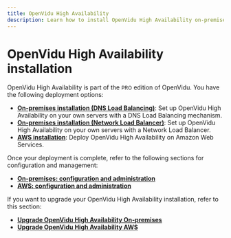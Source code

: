 ```yaml
---
title: OpenVidu High Availability
description: Learn how to install OpenVidu High Availability on-premises or on AWS, with configuration and management guides for each deployment option.
---
```


# OpenVidu High Availability installation

OpenVidu High Availability is part of the <span style="font-size: 12px;" class="openvidu-tag openvidu-pro-tag">PRO</span> edition of OpenVidu. You have the following deployment options:

- [**On-premises installation (DNS Load Balancing)**](./on-premises/install-dlb.md): Set up OpenVidu High Availability on your own servers with a DNS Load Balancing mechanism.
- [**On-premises installation (Network Load Balancer)**](./on-premises/install-nlb.md): Set up OpenVidu High Availability on your own servers with a Network Load Balancer.
- [**AWS installation**](./aws/install.md): Deploy OpenVidu High Availability on Amazon Web Services.

Once your deployment is complete, refer to the following sections for configuration and management:

- [**On-premises: configuration and administration**](./on-premises/admin.md)
- [**AWS: configuration and administration**](./aws/admin.md)

If you want to upgrade your OpenVidu High Availability installation, refer to this section:

- [**Upgrade OpenVidu High Availability On-premises**](./on-premises/upgrade.md)
- [**Upgrade OpenVidu High Availability AWS**](./aws/upgrade.md)
